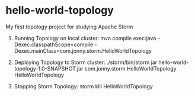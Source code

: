 # hello-world-topology
My first topology project for studying Apache Storm

1. Running Topology on local cluster:
	 mvn compile exec:java -Dexec.classpathScope=compile -Dexec.mainClass=com.jonny.storm.HelloWorldTopology

2. Deploying Topology to Storm cluster:
   ./storm/bin/storm jar hello-world-topology-1.0-SNAPSHOT.jar com.jonny.storm.HelloWorldTopology HelloWorldTopology

3. Stopping Storm Topology:
   storm kill HelloWorldTopology
